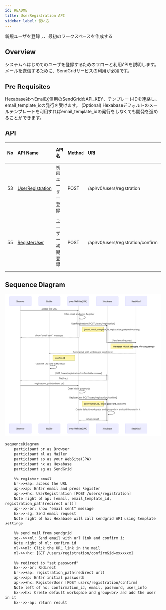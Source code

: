 ```yaml
---
id: README
title: UserRegistration API
sidebar_label: 使い方
---
```


新規ユーザを登録し、最初のワークスペースを作成する

## Overview

システムへはじめてのユーザを登録するためのフローと利用APIを説明します。
メールを送信するために、SendGridサービスの利用が必須です。

## Pre Requisites

Hexabase社へEmail送信用のSendGridのAPI_KEY、テンプレートIDを連絡し、email_template_idの発行を受けます。
(Optional) Hexabaseデフォルトのメールテンプレートを利用すればemail_template_idの発行をしなくても開発を進めることができます。

## API

| No | API Name | API名 | Method | URI | 目的 | version | 画面ID\(display\_id\)への対応 |
| :---: | :--- | :--- | :--- | :--- | :--- | :--- | :--- |
| 53 | [UserRegistration](UserRegistration.md) | 初回ユーザー登録 | POST | /api/v0/users/registration | ユーザーの初期登録用リクエスト | v0 | - |
| 55 | [RegisterUser](RegisterUser.md) | ユーザー初期登録 | POST | /api/v0/users/registration/confirm | ユーザーの初期登録、パスワード登録 | v0 | - |


## Sequence Diagram

![User Registration Sequence](/img/docs/v0/user-registration.png)

<!-- このページを参照するためには、Webブラウザへ[Mermaid Extension](https://chrome.google.com/webstore/detail/github-%2B-mermaid/goiiopgdnkogdbjmncgedmgpoajilohe/related) をインストールしてください -->

``` mermaid
sequenceDiagram
    participant br as Browser
    participant ml as Mailer
    participant ap as your WebSite(SPA)
    participant hx as Hexabase
    participant sg as SendGrid

    %% register email
    br->>+ap: access the URL
    ap->>ap: Enter email and press Register
    ap->>+hx: UserRegistration [POST /users/registration]
    Note right of ap: [email, email_template_id, registration_path(redirect url)]
    ap-->>-br: show "email sent" message
    hx->>-sg: Send email request
    Note right of hx: Hexabase will call sendgrid API using template settings
    
    %% send mail from sendgrid
    sg-->>+ml: Send email with url link and confirm id
    Note right of ml: confirm id
    ml->>ml: Click the URL link in the mail
    ml->>+hx: [GET /users/registration/confirm&id=xxxxxxx]
    
    %% redirect to "set password"
    hx-->>-br: Redirect
    br->>+ap: registration_path(redirect url)
    ap->>ap: Enter initial passwords
    ap->>+hx: RegisterUser [POST users/registration/confirm] 
    Note left of hx: confirmation_id, email, password, user_info
    hx->>hx: Create default workspace and group<br> and add the user in it
    hx-->>-ap: return result

```


